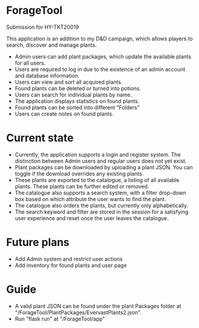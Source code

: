 # ForageTool
Submission for HY-TKT20019

This application is an addition to my D&D campaign, which allows players to search, discover and manage plants.

- Admin users can add plant packages, which update the available plants for all users.
- Users are required to log in due to the existence of an admin account and database information.
- Users can view and sort all acquired plants.
- Found plants can be deleted or turned into potions.
- Users can search for individual plants by name.
- The application displays statistics on found plants.
- Found plants can be sorted into different "Folders"
- Users can create notes on found plants.


# Current state
- Currently, the application supports a login and register system. The distinction between Admin users and regular users does not yet exist.
- Plant packages can be downloaded by uploading a plant JSON. You can toggle if the download overrides any existing plants. 
- These plants are exported to the catalogue, a listing of all available plants. These plants can be further edited or removed.
- The catalogue also supports a search system, with a filter drop-down box based on which attribute the user wants to find the plant.
- The catalogue also orders the plants, but currently only alphabetically.
- The search keyword and filter are stored in the session for a satisfying user experience and reset once the user leaves the catalogue.

# Future plans
- Add Admin system and restrict user actions
- Add inventory for found plants and user page

# Guide
- A valid plant JSON can be found under the plant Packages folder at "/ForageTool/PlantPackages/EvervastPlants2.json".
- Run "flask run" at "/ForageTool/app"